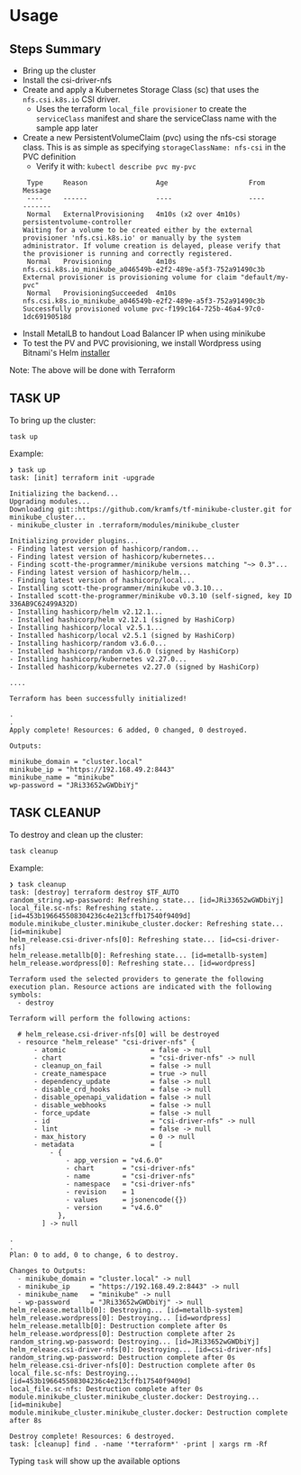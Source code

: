 # Usage

## Steps Summary

- Bring up the cluster
- Install the csi-driver-nfs
- Create and apply a Kubernetes Storage Class (sc) that uses the `nfs.csi.k8s.io` CSI driver.
    - Uses the terraform `local_file provisioner` to create the `serviceClass` manifest and share the serviceClass name with the sample app later
- Create a new PersistentVolumeClaim (pvc) using the nfs-csi storage class. This is as simple as specifying `storageClassName: nfs-csi` in the PVC definition
    - Verify it with: `kubectl describe pvc my-pvc`
     ```
      Type     Reason                 Age                    From                                                          Message
      ----     ------                 ----                   ----                                                          -------
      Normal   ExternalProvisioning   4m10s (x2 over 4m10s)  persistentvolume-controller                                   Waiting for a volume to be created either by the external provisioner 'nfs.csi.k8s.io' or manually by the system administrator. If volume creation is delayed, please verify that the provisioner is running and correctly registered.
      Normal   Provisioning           4m10s                  nfs.csi.k8s.io_minikube_a046549b-e2f2-489e-a5f3-752a91490c3b  External provisioner is provisioning volume for claim "default/my-pvc"
      Normal   ProvisioningSucceeded  4m10s                  nfs.csi.k8s.io_minikube_a046549b-e2f2-489e-a5f3-752a91490c3b  Successfully provisioned volume pvc-f199c164-725b-46a4-97c0-1dc69190518d

     ```
- Install MetalLB to handout Load Balancer IP when using minikube
- To test the PV and PVC provisioning, we install Wordpress using Bitnami's Helm [installer](https://artifacthub.io/packages/helm/bitnami/wordpress)

 Note: The above will be done with Terraform

## TASK UP
To bring up the cluster:
```
task up
```

Example:
```
❯ task up
task: [init] terraform init -upgrade

Initializing the backend...
Upgrading modules...
Downloading git::https://github.com/kramfs/tf-minikube-cluster.git for minikube_cluster...
- minikube_cluster in .terraform/modules/minikube_cluster

Initializing provider plugins...
- Finding latest version of hashicorp/random...
- Finding latest version of hashicorp/kubernetes...
- Finding scott-the-programmer/minikube versions matching "~> 0.3"...
- Finding latest version of hashicorp/helm...
- Finding latest version of hashicorp/local...
- Installing scott-the-programmer/minikube v0.3.10...
- Installed scott-the-programmer/minikube v0.3.10 (self-signed, key ID 336AB9C62499A32D)
- Installing hashicorp/helm v2.12.1...
- Installed hashicorp/helm v2.12.1 (signed by HashiCorp)
- Installing hashicorp/local v2.5.1...
- Installed hashicorp/local v2.5.1 (signed by HashiCorp)
- Installing hashicorp/random v3.6.0...
- Installed hashicorp/random v3.6.0 (signed by HashiCorp)
- Installing hashicorp/kubernetes v2.27.0...
- Installed hashicorp/kubernetes v2.27.0 (signed by HashiCorp)

....

Terraform has been successfully initialized!

.
.
Apply complete! Resources: 6 added, 0 changed, 0 destroyed.

Outputs:

minikube_domain = "cluster.local"
minikube_ip = "https://192.168.49.2:8443"
minikube_name = "minikube"
wp-password = "JRi33652wGWDbiYj"
```



## TASK CLEANUP
To destroy and clean up the cluster:
```
task cleanup
```

Example:

```
❯ task cleanup
task: [destroy] terraform destroy $TF_AUTO
random_string.wp-password: Refreshing state... [id=JRi33652wGWDbiYj]
local_file.sc-nfs: Refreshing state... [id=453b196645508304236c4e213cffb17540f9409d]
module.minikube_cluster.minikube_cluster.docker: Refreshing state... [id=minikube]
helm_release.csi-driver-nfs[0]: Refreshing state... [id=csi-driver-nfs]
helm_release.metallb[0]: Refreshing state... [id=metallb-system]
helm_release.wordpress[0]: Refreshing state... [id=wordpress]

Terraform used the selected providers to generate the following execution plan. Resource actions are indicated with the following symbols:
  - destroy

Terraform will perform the following actions:

  # helm_release.csi-driver-nfs[0] will be destroyed
  - resource "helm_release" "csi-driver-nfs" {
      - atomic                     = false -> null
      - chart                      = "csi-driver-nfs" -> null
      - cleanup_on_fail            = false -> null
      - create_namespace           = true -> null
      - dependency_update          = false -> null
      - disable_crd_hooks          = false -> null
      - disable_openapi_validation = false -> null
      - disable_webhooks           = false -> null
      - force_update               = false -> null
      - id                         = "csi-driver-nfs" -> null
      - lint                       = false -> null
      - max_history                = 0 -> null
      - metadata                   = [
          - {
              - app_version = "v4.6.0"
              - chart       = "csi-driver-nfs"
              - name        = "csi-driver-nfs"
              - namespace   = "csi-driver-nfs"
              - revision    = 1
              - values      = jsonencode({})
              - version     = "v4.6.0"
            },
        ] -> null

.
.
Plan: 0 to add, 0 to change, 6 to destroy.

Changes to Outputs:
  - minikube_domain = "cluster.local" -> null
  - minikube_ip     = "https://192.168.49.2:8443" -> null
  - minikube_name   = "minikube" -> null
  - wp-password     = "JRi33652wGWDbiYj" -> null
helm_release.metallb[0]: Destroying... [id=metallb-system]
helm_release.wordpress[0]: Destroying... [id=wordpress]
helm_release.metallb[0]: Destruction complete after 0s
helm_release.wordpress[0]: Destruction complete after 2s
random_string.wp-password: Destroying... [id=JRi33652wGWDbiYj]
helm_release.csi-driver-nfs[0]: Destroying... [id=csi-driver-nfs]
random_string.wp-password: Destruction complete after 0s
helm_release.csi-driver-nfs[0]: Destruction complete after 0s
local_file.sc-nfs: Destroying... [id=453b196645508304236c4e213cffb17540f9409d]
local_file.sc-nfs: Destruction complete after 0s
module.minikube_cluster.minikube_cluster.docker: Destroying... [id=minikube]
module.minikube_cluster.minikube_cluster.docker: Destruction complete after 8s

Destroy complete! Resources: 6 destroyed.
task: [cleanup] find . -name '*terraform*' -print | xargs rm -Rf

```

Typing `task` will show up the available options
